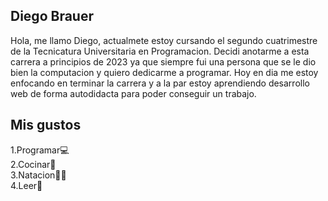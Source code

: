 Diego Brauer 
---
Hola, me llamo Diego, actualmete estoy cursando el segundo cuatrimestre de la Tecnicatura Universitaria en Programacion. Decidi anotarme a esta carrera a principios de 2023 ya que siempre fui una persona que se le dio bien la computacion y quiero dedicarme a programar. Hoy en dia me estoy enfocando en terminar la carrera y a la par estoy aprendiendo desarrollo web de forma autodidacta para poder conseguir un trabajo.

Mis gustos
---
1.Programar💻  
2.Cocinar🍳   
3.Natacion🏊‍♂️  
4.Leer📖  
